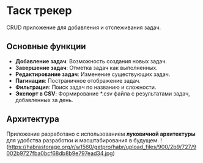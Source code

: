 # Таск трекер

CRUD приложение для добавления и отслеживания задач.

## Основные функции

- **Добавление задач**: Возможность создания новых задач.
- **Завершение задач**: Отметка задач как выполненных.
- **Редактирование задач**: Изменение существующих задач.
- **Пагинация**: Постраничное отображение задач.
- **Фильтрация**: Поиск задач по названию и сложности.
- **Экспорт в CSV**: Формирование *.csv файла с результатами задач, добавленных за день.

## Архитектура

Приложение разработано с использованием **луковичной архитектуры** для удобства разработки и масштабирования в будущем.
!(https://habrastorage.org/r/w1560/getpro/habr/upload_files/900/2b9/727/9002b9727fba0bcf68db8b9e797ead34.jpg)
